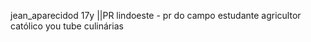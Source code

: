 jean_aparecidod
17y ||PR
lindoeste - pr
do campo
estudante 
agricultor
católico
you tube
culinárias
